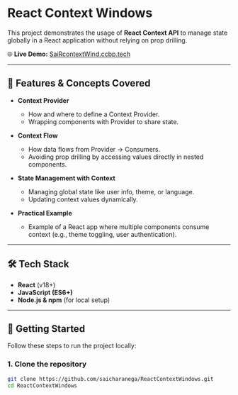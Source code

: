 # React Context Windows  

This project demonstrates the usage of **React Context API** to manage state globally in a React application without relying on prop drilling.  

🌐 **Live Demo:** [SaiRcontextWind.ccbp.tech](https://SaiRcontextWind.ccbp.tech)  

---

## 📌 Features & Concepts Covered  

- **Context Provider**  
  - How and where to define a Context Provider.  
  - Wrapping components with Provider to share state.  

- **Context Flow**  
  - How data flows from Provider → Consumers.  
  - Avoiding prop drilling by accessing values directly in nested components.  

- **State Management with Context**  
  - Managing global state like user info, theme, or language.  
  - Updating context values dynamically.  

- **Practical Example**  
  - Example of a React app where multiple components consume context (e.g., theme toggling, user authentication).  

---

## 🛠️ Tech Stack  

- **React** (v18+)  
- **JavaScript (ES6+)**  
- **Node.js & npm** (for local setup)  

---

## 🚀 Getting Started  

Follow these steps to run the project locally:  

### 1. Clone the repository  
```bash
git clone https://github.com/saicharanega/ReactContextWindows.git
cd ReactContextWindows
